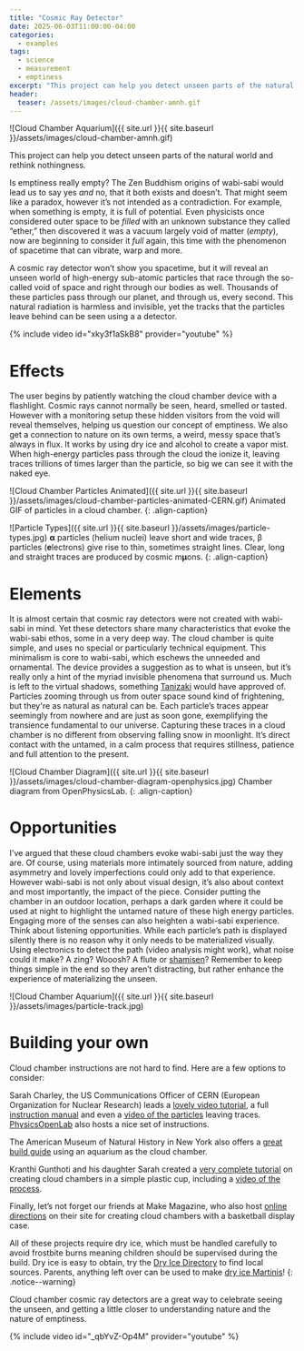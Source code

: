 ```yaml
---
title: "Cosmic Ray Detector"
date: 2025-06-03T11:00:00-04:00
categories:
  - examples
tags:
  - science
  - measurement
  - emptiness
excerpt: "This project can help you detect unseen parts of the natural world and rethink nothingness."
header:
  teaser: /assets/images/cloud-chamber-amnh.gif
---
```

![Cloud Chamber Aquarium]({{ site.url }}{{ site.baseurl }}/assets/images/cloud-chamber-amnh.gif)

This project can help you detect unseen parts of the natural world and rethink nothingness.

Is emptiness really empty? The Zen Buddhism origins of wabi-sabi would lead us to say yes *and* no, that it both exists and doesn’t. That might seem like a paradox, however it’s not intended as a contradiction. For example, when something is empty, it is full of potential. Even physicists once considered outer space to be *filled* with an unknown substance they called “ether,” then discovered it was a vacuum largely void of matter (*empty*), now are beginning to consider it *full* again, this time with the phenomenon of spacetime that can vibrate, warp and more.

A cosmic ray detector won’t show you spacetime, but it will reveal an unseen world of high-energy sub-atomic particles that race through the so-called void of space and right through our bodies as well. Thousands of these particles pass through our planet, and through us, every second. This natural radiation is harmless and invisible, yet the tracks that the particles leave behind can be seen using a a detector.

{% include video id="xky3f1aSkB8" provider="youtube" %}

# Effects

The user begins by patiently watching the cloud chamber device with a flashlight. Cosmic rays cannot normally be seen, heard, smelled or tasted. However with a monitoring setup these hidden visitors from the void will reveal themselves, helping us question our concept of emptiness. We also get a connection to nature on its own terms, a weird, messy space that’s always in flux. It works by using dry ice and alcohol to create a vapor mist. When high-energy particles pass through the cloud the ionize it, leaving traces trillions of times larger than the particle, so big we can see it with the naked eye.

![Cloud Chamber Particles Animated]({{ site.url }}{{ site.baseurl }}/assets/images/cloud-chamber-particles-animated-CERN.gif)
Animated GIF of particles in a cloud chamber.
{: .align-caption}

![Particle Types]({{ site.url }}{{ site.baseurl }}/assets/images/particle-types.jpg)
**α** particles (helium nuclei) leave short and wide traces, β particles (**e**lectrons) give rise to thin, sometimes straight lines. Clear, long and straight traces are produced by cosmic m**µ**ons.
{: .align-caption}

# Elements

It is almost certain that cosmic ray detectors were not created with wabi-sabi in mind. Yet these detectors share many characteristics that evoke the wabi-sabi ethos, some in a very deep way. The cloud chamber is quite simple, and uses no special or particularly technical equipment. This minimalism is core to wabi-sabi, which eschews the unneeded and ornamental.  The device provides a suggestion as to what is unseen, but it’s really only a hint of the myriad invisible phenomena that surround us. Much is left to the virtual shadows, something [Tanizaki](https://en.wikipedia.org/wiki/In_Praise_of_Shadowshttps://en.wikipedia.org/wiki/In_Praise_of_Shadows) would have approved of. Particles zooming through us from outer space sound kind of frightening, but they're as natural as natural can be. Each particle’s traces appear seemingly from nowhere and are just as soon gone, exemplifying the transience fundamental to our universe. Capturing these traces in a cloud chamber is no different from observing falling snow in moonlight. It’s direct contact with the untamed, in a calm process that requires stillness, patience and full attention to the present. 

![Cloud Chamber Diagram]({{ site.url }}{{ site.baseurl }}/assets/images/cloud-chamber-diagram-openphysics.jpg)
Chamber diagram from OpenPhysicsLab.
{: .align-caption}

# Opportunities

I've argued that these cloud chambers evoke wabi-sabi just the way they are. Of course, using materials more intimately sourced from nature, adding asymmetry and lovely imperfections could only add to that experience. However wabi-sabi is not only about visual design, it’s also about context and most importantly, the impact of the piece. Consider putting the chamber in an outdoor location, perhaps a dark garden where it could be used at night to highlight the untamed nature of these high energy particles. Engaging more of the senses can also heighten a wabi-sabi experience. Think about listening opportunities. While each particle’s path is displayed silently there is no reason why it only needs to be materialized visually. Using electronics to detect the path (video analysis might work), what noise could it make? A zing? Wooosh? A flute or [shamisen](https://en.wikipedia.org/wiki/Shamisen)? Remember to keep things simple in the end so they aren’t distracting, but rather enhance the experience of materializing the unseen.

![Cloud Chamber Aquarium]({{ site.url }}{{ site.baseurl }}/assets/images/particle-track.jpg)

# Building your own

Cloud chamber instructions are not hard to find. Here are a few options to consider:

Sarah Charley, the US Communications Officer of CERN (European Organization for Nuclear Research) leads a [lovely video tutorial](https://home.cern/news/news/experiments/how-make-your-own-cloud-chamber), a full [instruction manual](https://scoollab.web.cern.ch/sites/default/files/documents/20200521_JW_DIYManual_CloudChamber_v7.pdf) and even a [video of the particles](https://scoollab.web.cern.ch/sites/scoollab.web.cern.ch/files/documents/SL_CloudChamber_video_960x540.m4v) leaving traces. [PhysicsOpenLab](https://physicsopenlab.org/2017/05/05/cloud-chamber/) also hosts a nice set of instructions.

The American Museum of Natural History in New York also offers a [great build guide](https://www.amnh.org/exhibitions/einstein/educator-resources/building-a-cloud-chamber-cosmic-ray-detector) using an aquarium as the cloud chamber.

Kranthi Gunthoti and his daughter Sarah created a [very complete tutorial](https://www.instructables.com/How-to-make-a-Cloud-Chamber-Cosmic-Ray-Detector/) on creating cloud chambers in a simple plastic cup, including a [video of the process](https://www.youtube.com/watch?v=_qbYvZ-Op4M).

Finally, let’s not forget our friends at Make Magazine, who also host [online directions](https://makezine.com/projects/cloud-chamber/) on their site for creating cloud chambers with a basketball display case.

All of these projects require dry ice, which must be handled carefully to avoid frostbite burns meaning children should be supervised during the build. Dry ice is easy to obtain, try the [Dry Ice Directory](https://dryicedirectory.com) to find local sources. Parents, anything left over can be used to make [dry ice Martinis](https://drinksworld.com/how-to-handle-dry-ice/)!
{: .notice--warning}

Cloud chamber cosmic ray detectors are a great way to celebrate seeing the unseen, and getting a little closer to understanding nature and the nature of emptiness.

{% include video id="_qbYvZ-Op4M" provider="youtube" %}
